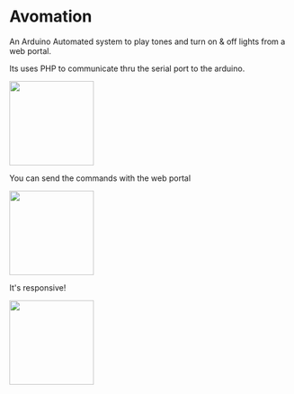 # Avomation

An Arduino Automated system to play tones and turn on & off lights from a web portal.

Its uses PHP to communicate thru the serial port to the arduino.

<img src="http://i.imgur.com/gvUF8tc.jpg"  style="width:150px;height:150px;">

You can send the commands with the web portal

<img src="https://i.gyazo.com/d815988f7a9d70c1c866a8d39491874c.png"  style="width:150px;height:150px;">

It's responsive!

<img src="http://i.imgur.com/1UGUwOh.png"  style="width:150px;height:150px;">
